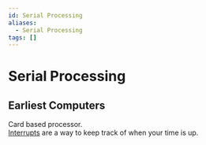 ```yaml
---
id: Serial Processing
aliases:
  - Serial Processing
tags: []
---
```


# Serial Processing

## Earliest Computers
Card based processor.  
[Interrupts](notes/Interrupts.md) are a way to keep track of when your time is up.  


